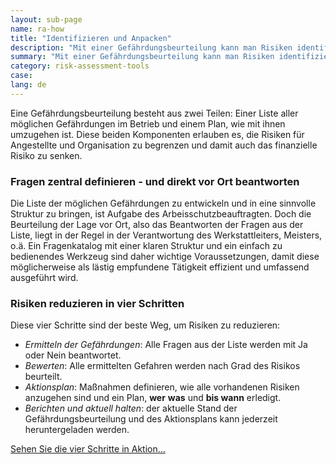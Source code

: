 ```yaml
---
layout: sub-page
name: ra-how
title: "Identifizieren und Anpacken"
description: "Mit einer Gefährdungsbeurteilung kann man Risiken identifizieren und direkt angehen!"
summary: "Mit einer Gefährdungsbeurteilung kann man Risiken identifizieren und direkt angehen!"
category: risk-assessment-tools
case:
lang: de
---
```



Eine Gefährdungsbeurteilung besteht aus zwei Teilen: Einer Liste aller möglichen Gefährdungen im Betrieb und einem Plan, wie mit ihnen umzugehen ist. Diese beiden Komponenten erlauben es, die Risiken für Angestellte und Organisation zu begrenzen und damit auch das finanzielle Risiko zu senken.

### Fragen zentral definieren - und direkt vor Ort beantworten

Die Liste der möglichen Gefährdungen zu entwickeln und in eine sinnvolle Struktur zu bringen, ist Aufgabe des Arbeisschutzbeauftragten. Doch die Beurteilung der Lage vor Ort, also das Beantworten der Fragen aus der Liste, liegt in der Regel in der Verantwortung des Werkstattleiters, Meisters, o.ä. Ein Fragenkatalog mit einer klaren Struktur und ein einfach zu bedienendes Werkzeug sind daher wichtige Voraussetzungen, damit diese möglicherweise als lästig empfundene Tätigkeit effizient und umfassend ausgeführt wird.



### Risiken reduzieren in vier Schritten

Diese vier Schritte sind der beste Weg, um Risiken zu reduzieren:

- *Ermitteln der Gefährdungen*: Alle Fragen aus der Liste werden mit Ja oder Nein beantwortet.
- *Bewerten*: Alle ermittelten Gefahren werden nach Grad des Risikos beurteilt.
- *Aktionsplan*: Maßnahmen definieren, wie alle vorhandenen Risiken anzugehen sind und ein Plan, **wer** **was** und **bis wann** erledigt.
- *Berichten und aktuell halten*: der aktuelle Stand der Gefährdungsbeurteilung und des Aktionsplans kann jederzeit heruntergeladen werden.


<a href="#ra-loesungen" class="pat-scroll icon-right-open pat-button">Sehen Sie die vier Schritte in Aktion…</a>
